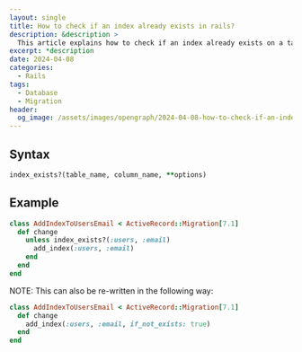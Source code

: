 ```yaml
---
layout: single
title: How to check if an index already exists in rails?
description: &description >
  This article explains how to check if an index already exists on a table in rails.
excerpt: *description
date: 2024-04-08
categories:
  - Rails
tags:
  - Database
  - Migration
header:
  og_image: /assets/images/opengraph/2024-04-08-how-to-check-if-an-index-already-exists-in-rails.png
---
```


## Syntax

```ruby
index_exists?(table_name, column_name, **options)
```

## Example

```ruby
class AddIndexToUsersEmail < ActiveRecord::Migration[7.1]
  def change
    unless index_exists?(:users, :email)
      add_index(:users, :email)
    end
  end
end
```

NOTE: This can also be re-written in the following way:

```ruby
class AddIndexToUsersEmail < ActiveRecord::Migration[7.1]
  def change
    add_index(:users, :email, if_not_exists: true)
  end
end
```
